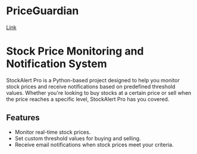 # PriceGuardian
[Link](https://priceguardian.netlify.app/)
# Stock Price Monitoring and Notification System

StockAlert Pro is a Python-based project designed to help you monitor stock prices and receive notifications based on predefined threshold values. Whether you're looking to buy stocks at a certain price or sell when the price reaches a specific level, StockAlert Pro has you covered.

## Features

- Monitor real-time stock prices.
- Set custom threshold values for buying and selling.
- Receive email notifications when stock prices meet your criteria.
